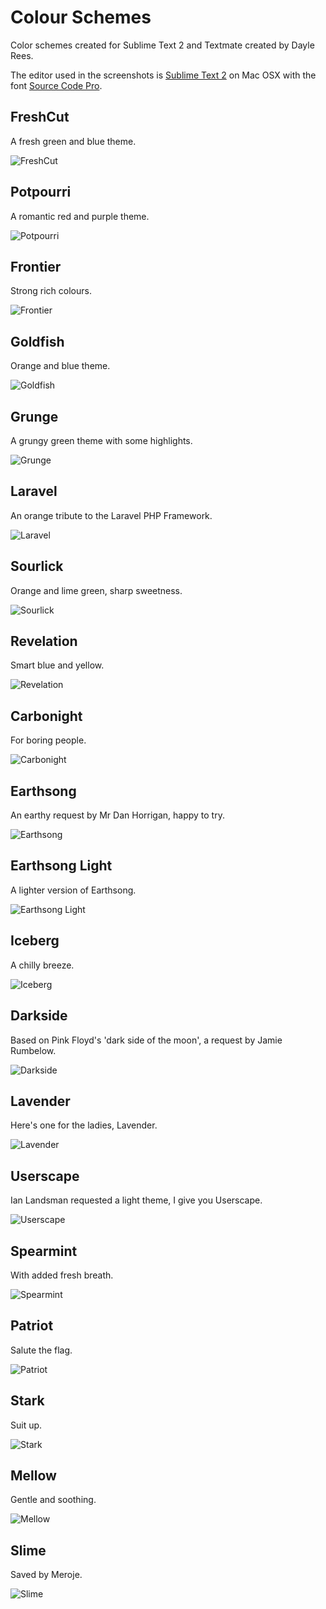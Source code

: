 # Colour Schemes

Color schemes created for Sublime Text 2 and Textmate created by Dayle Rees.

The editor used in the screenshots is [Sublime Text 2](http://www.sublimetext.com/) on Mac OSX with the font [Source Code Pro](http://blogs.adobe.com/typblography/2012/09/source-code-pro.html).

## FreshCut

A fresh green and blue theme.

![FreshCut](https://raw.github.com/daylerees/colour-schemes/master/screenshots/freshcut.png)

## Potpourri

A romantic red and purple theme.

![Potpourri](https://raw.github.com/daylerees/colour-schemes/master/screenshots/potpourri.png)

## Frontier

Strong rich colours.

![Frontier](https://raw.github.com/daylerees/colour-schemes/master/screenshots/frontier.png)

## Goldfish

Orange and blue theme.

![Goldfish](https://raw.github.com/daylerees/colour-schemes/master/screenshots/goldfish.png)

## Grunge

A grungy green theme with some highlights.

![Grunge](https://raw.github.com/daylerees/colour-schemes/master/screenshots/grunge.png)

## Laravel

An orange tribute to the Laravel PHP Framework.

![Laravel](https://raw.github.com/daylerees/colour-schemes/master/screenshots/laravel.png)

## Sourlick

Orange and lime green, sharp sweetness.

![Sourlick](https://raw.github.com/daylerees/colour-schemes/master/screenshots/sourlick.png)

## Revelation

Smart blue and yellow.

![Revelation](https://raw.github.com/daylerees/colour-schemes/master/screenshots/revelation.png)

## Carbonight

For boring people.

![Carbonight](https://raw.github.com/daylerees/colour-schemes/master/screenshots/carbonight.png)

## Earthsong

An earthy request by Mr Dan Horrigan, happy to try.

![Earthsong](https://raw.github.com/daylerees/colour-schemes/master/screenshots/earthsong.png)

## Earthsong Light

A lighter version of Earthsong.

![Earthsong Light](https://raw.github.com/daylerees/colour-schemes/master/screenshots/earthsonglight.png)

## Iceberg

A chilly breeze.

![Iceberg](https://raw.github.com/daylerees/colour-schemes/master/screenshots/iceberg.png)

## Darkside

Based on Pink Floyd's 'dark side of the moon', a request by Jamie Rumbelow.

![Darkside](https://raw.github.com/daylerees/colour-schemes/master/screenshots/darkside.png)

## Lavender

Here's one for the ladies, Lavender.

![Lavender](https://raw.github.com/daylerees/colour-schemes/master/screenshots/lavender.png)

## Userscape

Ian Landsman requested a light theme, I give you Userscape.

![Userscape](https://raw.github.com/daylerees/colour-schemes/master/screenshots/userscape.png)

## Spearmint

With added fresh breath.

![Spearmint](https://raw.github.com/daylerees/colour-schemes/master/screenshots/spearmint.png)

## Patriot

Salute the flag.

![Patriot](https://raw.github.com/daylerees/colour-schemes/master/screenshots/patriot.png)

## Stark

Suit up.

![Stark](https://raw.github.com/daylerees/colour-schemes/master/screenshots/stark.png)

## Mellow

Gentle and soothing.

![Mellow](https://raw.github.com/daylerees/colour-schemes/master/screenshots/mellow.png)

## Slime

Saved by Meroje.

![Slime](https://raw.github.com/daylerees/colour-schemes/master/screenshots/slime.png)

